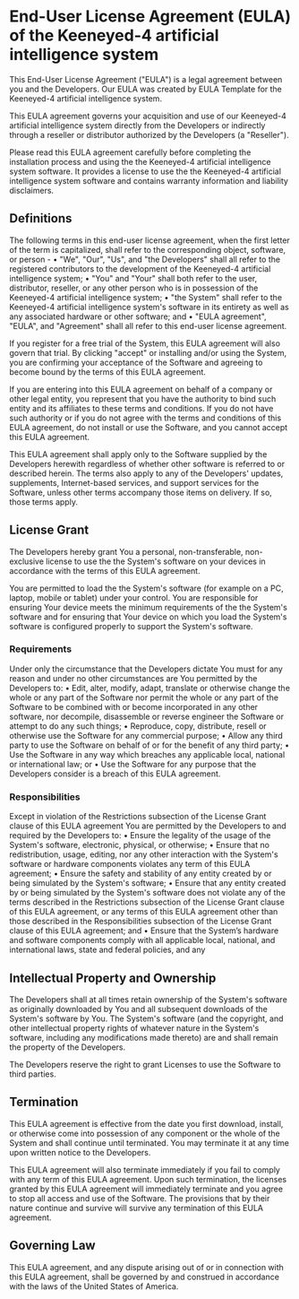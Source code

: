 
# End-User License Agreement (EULA) of the Keeneyed-4 artificial intelligence system
This End-User License Agreement ("EULA") is a legal agreement between you and the Developers. Our EULA was created by EULA Template for the Keeneyed-4 artificial intelligence system.

This EULA agreement governs your acquisition and use of our Keeneyed-4 artificial intelligence system directly from the Developers or indirectly through a reseller or distributor authorized by the Developers (a "Reseller").

Please read this EULA agreement carefully before completing the installation process and using the the Keeneyed-4 artificial intelligence system software. It provides a license to use the the Keeneyed-4 artificial intelligence system software and contains warranty information and liability disclaimers.

## Definitions
The following terms in this end-user license agreement, when the first letter of the term is capitalized, shall refer to the corresponding object, software, or person -
• "We", "Our", "Us", and "the Developers" shall all refer to the registered contributors to the development of the Keeneyed-4 artificial intelligence system;
• "You" and "Your" shall both refer to the user, distributor, reseller, or any other person who is in possession of the Keeneyed-4 artificial intelligence system;
• "the System" shall refer to the Keeneyed-4 artificial intelligence system's software in its entirety as well as any associated hardware or other software; and
• "EULA agreement", "EULA", and "Agreement" shall all refer to this end-user license agreement.

If you register for a free trial of the System, this EULA agreement will also govern that trial. By clicking "accept" or installing and/or using the System, you are confirming your acceptance of the Software and agreeing to become bound by the terms of this EULA agreement.

If you are entering into this EULA agreement on behalf of a company or other legal entity, you represent that you have the authority to bind such entity and its affiliates to these terms and conditions. If you do not have such authority or if you do not agree with the terms and conditions of this EULA agreement, do not install or use the Software, and you cannot accept this EULA agreement.

This EULA agreement shall apply only to the Software supplied by the Developers herewith regardless of whether other software is referred to or described herein. The terms also apply to any of the Developers' updates, supplements, Internet-based services, and support services for the Software, unless other terms accompany those items on delivery. If so, those terms apply.

## License Grant
The Developers hereby grant You a personal, non-transferable, non-exclusive license to use the the System's software on your devices in accordance with the terms of this EULA agreement.

You are permitted to load the the System's software (for example on a PC, laptop, mobile or tablet) under your control. You are responsible for ensuring Your device meets the minimum requirements of the the System's software and for ensuring that Your device on which you load the System's software is configured properly to support the System's software. 

### Requirements
Under only the circumstance that the Developers dictate You must for any reason and under no other circumstances are You permitted by the Developers to:
• Edit, alter, modify, adapt, translate or otherwise change the whole or any part of the Software nor permit the whole or any part of the Software to be combined with or become incorporated in any other software, nor decompile, disassemble or reverse engineer the Software or attempt to do any such things;
• Reproduce, copy, distribute, resell or otherwise use the Software for any commercial purpose;
• Allow any third party to use the Software on behalf of or for the benefit of any third party;
• Use the Software in any way which breaches any applicable local, national or international law; or
• Use the Software for any purpose that the Developers consider is a breach of this EULA agreement.

### Responsibilities
Except in violation of the Restrictions subsection of the License Grant clause of this EULA agreement You are permitted by the Developers to and required by the Developers to:
• Ensure the legality of the usage of the System's software, electronic, physical, or otherwise;
• Ensure that no redistribution, usage, editing, nor any other interaction with the System's software or hardware components violates any term of this EULA agreement;
• Ensure the safety and stability of any entity created by or being simulated by the System's software;
• Ensure that any entity created by or being simulated by the System's software does not violate any of the terms described in the Restrictions subsection of the License Grant clause of this EULA agreement, or any terms of this EULA agreement other than those described in the Responsibilities subsection of the License Grant clause of this EULA agreement; and
• Ensure that the System’s hardware and software components comply with all applicable local, national, and international laws, state and federal policies, and any 

## Intellectual Property and Ownership
The Developers shall at all times retain ownership of the System's software as originally downloaded by You and all subsequent downloads of the System's software by You. The System's software (and the copyright, and other intellectual property rights of whatever nature in the System's software, including any modifications made thereto) are and shall remain the property of the Developers.

The Developers reserve the right to grant Licenses to use the Software to third parties.

## Termination

This EULA agreement is effective from the date you first download, install, or otherwise come into possession of any component or the whole of the System and shall continue until terminated. You may terminate it at any time upon written notice to the Developers.

This EULA agreement will also terminate immediately if you fail to comply with any term of this EULA agreement. Upon such termination, the licenses granted by this EULA agreement will immediately terminate and you agree to stop all access and use of the Software. The provisions that by their nature continue and survive will survive any termination of this EULA agreement.

## Governing Law

This EULA agreement, and any dispute arising out of or in connection with this EULA agreement, shall be governed by and construed in accordance with the laws of the United States of America.
